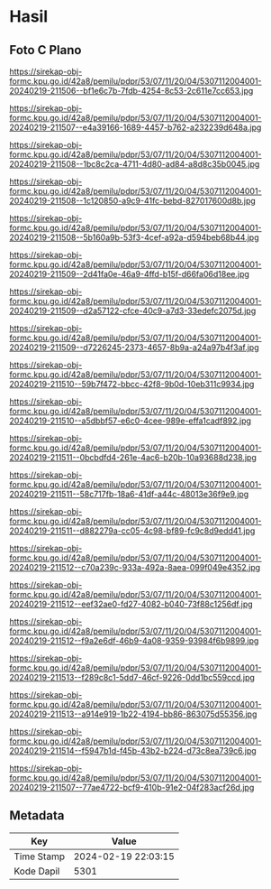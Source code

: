 # Hasil

## Foto C Plano

https://sirekap-obj-formc.kpu.go.id/42a8/pemilu/pdpr/53/07/11/20/04/5307112004001-20240219-211506--bf1e6c7b-7fdb-4254-8c53-2c611e7cc653.jpg

https://sirekap-obj-formc.kpu.go.id/42a8/pemilu/pdpr/53/07/11/20/04/5307112004001-20240219-211507--e4a39166-1689-4457-b762-a232239d648a.jpg

https://sirekap-obj-formc.kpu.go.id/42a8/pemilu/pdpr/53/07/11/20/04/5307112004001-20240219-211508--1bc8c2ca-4711-4d80-ad84-a8d8c35b0045.jpg

https://sirekap-obj-formc.kpu.go.id/42a8/pemilu/pdpr/53/07/11/20/04/5307112004001-20240219-211508--1c120850-a9c9-41fc-bebd-827017600d8b.jpg

https://sirekap-obj-formc.kpu.go.id/42a8/pemilu/pdpr/53/07/11/20/04/5307112004001-20240219-211508--5b160a9b-53f3-4cef-a92a-d594beb68b44.jpg

https://sirekap-obj-formc.kpu.go.id/42a8/pemilu/pdpr/53/07/11/20/04/5307112004001-20240219-211509--2d41fa0e-46a9-4ffd-b15f-d66fa06d18ee.jpg

https://sirekap-obj-formc.kpu.go.id/42a8/pemilu/pdpr/53/07/11/20/04/5307112004001-20240219-211509--d2a57122-cfce-40c9-a7d3-33edefc2075d.jpg

https://sirekap-obj-formc.kpu.go.id/42a8/pemilu/pdpr/53/07/11/20/04/5307112004001-20240219-211509--d7226245-2373-4657-8b9a-a24a97b4f3af.jpg

https://sirekap-obj-formc.kpu.go.id/42a8/pemilu/pdpr/53/07/11/20/04/5307112004001-20240219-211510--59b7f472-bbcc-42f8-9b0d-10eb311c9934.jpg

https://sirekap-obj-formc.kpu.go.id/42a8/pemilu/pdpr/53/07/11/20/04/5307112004001-20240219-211510--a5dbbf57-e6c0-4cee-989e-effa1cadf892.jpg

https://sirekap-obj-formc.kpu.go.id/42a8/pemilu/pdpr/53/07/11/20/04/5307112004001-20240219-211511--0bcbdfd4-261e-4ac6-b20b-10a93688d238.jpg

https://sirekap-obj-formc.kpu.go.id/42a8/pemilu/pdpr/53/07/11/20/04/5307112004001-20240219-211511--58c717fb-18a6-41df-a44c-48013e36f9e9.jpg

https://sirekap-obj-formc.kpu.go.id/42a8/pemilu/pdpr/53/07/11/20/04/5307112004001-20240219-211511--d882279a-cc05-4c98-bf89-fc9c8d9edd41.jpg

https://sirekap-obj-formc.kpu.go.id/42a8/pemilu/pdpr/53/07/11/20/04/5307112004001-20240219-211512--c70a239c-933a-492a-8aea-099f049e4352.jpg

https://sirekap-obj-formc.kpu.go.id/42a8/pemilu/pdpr/53/07/11/20/04/5307112004001-20240219-211512--eef32ae0-fd27-4082-b040-73f88c1256df.jpg

https://sirekap-obj-formc.kpu.go.id/42a8/pemilu/pdpr/53/07/11/20/04/5307112004001-20240219-211512--f9a2e6df-46b9-4a08-9359-93984f6b9899.jpg

https://sirekap-obj-formc.kpu.go.id/42a8/pemilu/pdpr/53/07/11/20/04/5307112004001-20240219-211513--f289c8c1-5dd7-46cf-9226-0dd1bc559ccd.jpg

https://sirekap-obj-formc.kpu.go.id/42a8/pemilu/pdpr/53/07/11/20/04/5307112004001-20240219-211513--a914e919-1b22-4194-bb86-863075d55356.jpg

https://sirekap-obj-formc.kpu.go.id/42a8/pemilu/pdpr/53/07/11/20/04/5307112004001-20240219-211514--f5947b1d-f45b-43b2-b224-d73c8ea739c6.jpg

https://sirekap-obj-formc.kpu.go.id/42a8/pemilu/pdpr/53/07/11/20/04/5307112004001-20240219-211507--77ae4722-bcf9-410b-91e2-04f283acf26d.jpg


## Metadata

| Key        | Value               |
| ---------- | ------------------- |
| Time Stamp | 2024-02-19 22:03:15 |
| Kode Dapil | 5301                |




